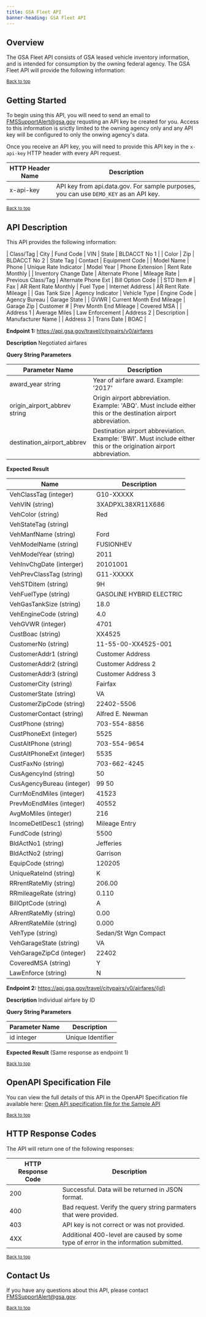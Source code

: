 ```yaml
---
title: GSA Fleet API
banner-heading: GSA Fleet API
---
```



## Overview

The GSA Fleet API consists of GSA leased vehicle inventory information, and is intended for consumption by the owning federal agency.  The GSA Fleet API will provide the following information: 


<p><small><a href="#">Back to top</a></small></p>

## Getting Started

To begin using this API, you will need to send an email to FMSSupportAlert@gsa.gov requsting an API key be created for you.  Access to this information is srictly limited to the owning agency only and any API key will be configured to only the onwing agency's data.  

Once you receive an API key, you will need to provide this API key in the `x-api-key` HTTP header with every API request.

| HTTP Header Name | Description |
| ---- | ----------- |
| x-api-key | API key from api.data.gov.  For sample purposes, you can use `DEMO_KEY` as an API key. |




<p><small><a href="#">Back to top</a></small></p>

## API Description



This API provides the following information:

| Class/Tag |	City | Fund Code | VIN | State |	BLDACCT No 1 |
| Color | Zip | BLDACCT No 2 | State Tag |	Contact	| Equipment Code | 
| Model Name | Phone |	Unique Rate Indicator | Model Year |	Phone Extension |	Rent Rate Monthly | 
| Inventory Change Date | Alternate Phone |	Mileage Rate | Previous Class/Tag |	Alternate Phone Ext |	Bill Option Code | 
| STD Item # | Fax |	AR Rent Rate Monthly | Fuel Type |	Internet Address |	AR Rent Rate Mileage |
| Gas Tank Size |	Agency Indicator |	Vehicle Type | Engine Code |	Agency Bureau |	Garage State | 
| GVWR | Current Month End Mileage |	Garage Zip | Customer # |	Prev Month End Mileage | Covered MSA | 
| Address 1 | Average Miles |	Law Enforcement | Address 2 |	Description |	Manufacturer Name | 
| Address 3 |	Trans Date |	BOAC |








**Endpoint 1:** https://api.gsa.gov/travel/citypairs/v0/airfares

**Description**   Negotiated airfares

**Query String Parameters**

| Parameter Name | Description |
| ---- | ----------- |
| award_year string | Year of airfare award. Example: '2017' |
| origin_airport_abbrev string | Origin airport abbreviation. Example: 'ABQ'. Must include either this or the destination airport abbreviation. |
| destination_airport_abbrev | Destination airport abbreviation. Example: 'BWI'. Must include either this or the origination airport abbreviation. |

**Expected Result**

| Name  | Description |
| ---- | ----------- |
| VehClassTag (integer) | G10-XXXXX |
| VehVIN (string) | 3XADPXL38XR11X686 |
| VehColor (string) | Red |
| VehStateTag (string) |  |
| VehManfName (string) | Ford |
| VehModelName (string) | FUSIONHEV |
| VehModelYear (string) | 2011 |
| VehInvChgDate (interger) | 20101001 |
| VehPrevClassTag (string) | G11-XXXXX |
| VehSTDitem (string) | 9H |
| VehFuelType (string) | GASOLINE HYBRID ELECTRIC |
| VehGasTankSize (string) | 18.0 |
| VehEngineCode (string) | 4.0 |
| VehGVWR (integer) | 4701 |
| CustBoac (string) | XX4525 |
| CustomerNo (string) | 11-55-00-XX4525-001 |
| CustomerAddr1 (string) | Customer Address |
| CustomerAddr2 (string) | Customer Address 2 |
| CustomerAddr3 (string) | Customer Address 3 |
| CustomerCity (string) | Fairfax |
| CustomerState (string) | VA |
| CustomerZipCode (string) | 22402-5506 |
| CustomerContact (string) | Alfred E. Newman |
| CustPhone (string) | 703-554-8856 |
| CustPhoneExt (integer) | 5525 |
| CustAltPhone (string) | 703-554-9654 |
| CustAltPhoneExt (integer) | 5535 |
| CustFaxNo (string) | 703-662-4245 |
| CusAgencyInd (string) | 50 |
| CusAgencyBureau (integer) | 99 50 |
| CurrMoEndMiles (integer) | 41523 |
| PrevMoEndMiles (integer) | 40552 |
| AvgMoMiles (integer) | 216 |
| IncomeDetlDesc1 (string) | Mileage Entry |
| FundCode (string) | 5500 |
| BldActNo1 (string) | Jefferies |
| BldActNo2 (string) | Garrison  |
| EquipCode (string) | 120205 |
| UniqueRateInd (string) | K |
| RRrentRateMly (string) | 206.00 |
| RRmileageRate (string) | 0.110 |
| BillOptCode (string) | A |
| ARrentRateMly (string) | 0.00 |
| ARrentRateMile (string) | 0.000 |
| VehType (string) | Sedan/St Wgn Compact |
| VehGarageState (string) | VA |
| VehGarageZipCd (integer) | 22402 |
| CoveredMSA (string) | Y |
| LawEnforce (string) | N |




**Endpoint 2:** https://api.gsa.gov/travel/citypairs/v0/airfares/{id}

**Description**   Individual airfare by ID

**Query String Parameters**

| Parameter Name | Description |
| ---- | ----------- |
| id integer | Unique Identifier |

**Expected Result**
(Same response as endpoint 1)

<p><small><a href="#">Back to top</a></small></p>

## OpenAPI Specification File

You can view the full details of this API in the OpenAPI Specification file available here:
<a href="v1/openapi.yaml">Open API specification file for the Sample API</a>

<p><small><a href="#">Back to top</a></small></p>

## HTTP Response Codes

The API will return one of the following responses:

| HTTP Response Code | Description |
| ---- | ----------- |
| 200 | Successful. Data will be returned in JSON format. |
| 400 | Bad request. Verify the query string parmaters that were provided. |
| 403 | API key is not correct or was not provided. |
| 4XX | Additional 400-level are caused by some type of error in the information submitted. |

<p><small><a href="#">Back to top</a></small></p>


## Contact Us

If you have any questions about this API, please contact FMSSupportAlert@gsa.gov.

<p><small><a href="#">Back to top</a></small></p>
